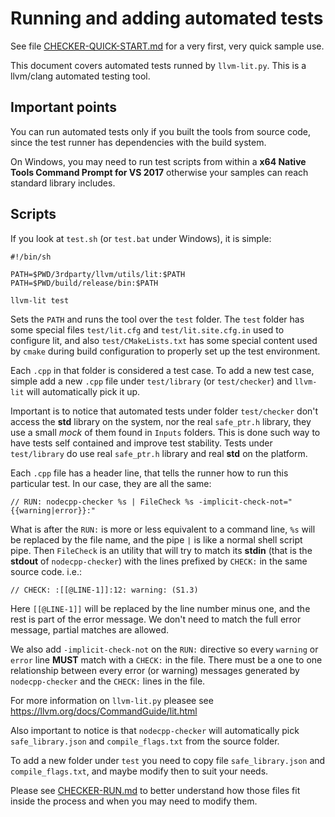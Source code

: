 Running and adding automated tests
==================================

See file [CHECKER-QUICK-START.md](CHECKER-QUICK-START.md) for a very first, very quick sample use.

This document covers automated tests runned by `llvm-lit.py`. This is a llvm/clang automated testing tool.


Important points
----------------

You can run automated tests only if you built the tools from source code, since the test runner has dependencies with the build system.

On Windows, you may need to run test scripts from within a __x64 Native Tools Command Prompt for VS 2017__ otherwise your samples can reach standard library includes.


Scripts
-------

If you look at `test.sh` (or `test.bat` under Windows), it is simple:

	#!/bin/sh

	PATH=$PWD/3rdparty/llvm/utils/lit:$PATH
	PATH=$PWD/build/release/bin:$PATH

	llvm-lit test

Sets the `PATH` and runs the tool over the `test` folder. The `test` folder has some special files `test/lit.cfg` and `test/lit.site.cfg.in` used to configure lit, and also `test/CMakeLists.txt` has some special content used by `cmake` during build configuration to properly set up the test environment.

Each `.cpp` in that folder is considered a test case. To add a new test case, simple add a new `.cpp` file under `test/library` (or `test/checker`) and `llvm-lit` will automatically pick it up. 

Important is to notice that automated tests under folder `test/checker` don't access the __std__ library on the system, nor the real `safe_ptr.h` library, they use a small _mock_ of them found in `Inputs` folders. This is done such way to have tests self contained and improve test stability. Tests under `test/library` do use real `safe_ptr.h` library and real __std__ on the platform.


Each `.cpp` file has a header line, that tells the runner how to run this particular test. In our case, they are all the same:

	// RUN: nodecpp-checker %s | FileCheck %s -implicit-check-not="{{warning|error}}:"


What is after the `RUN:` is more or less equivalent to a command line, `%s` will be replaced by the file name, and the pipe `|` is like a normal shell script pipe.
Then `FileCheck` is an utility that will try to match its __stdin__ (that is the __stdout__ of `nodecpp-checker`) with the lines prefixed by `CHECK:` in the same source code. i.e.:

	// CHECK: :[[@LINE-1]]:12: warning: (S1.3)

Here `[[@LINE-1]]` will be replaced by the line number minus one, and the rest is part of the error message. We don't need to match the full error message, partial matches are allowed.

We also add `-implicit-check-not` on the `RUN:` directive so every `warning` or `error` line __MUST__ match with a `CHECK:` in the file.
There must be a one to one relationship between every error (or warning) messages generated by `nodecpp-checker` and the `CHECK:` lines in the file.


For more information on `llvm-lit.py` pleasee see https://llvm.org/docs/CommandGuide/lit.html


Also important to notice is that `nodecpp-checker` will automatically pick `safe_library.json` and `compile_flags.txt` from the source folder.

To add a new folder under `test` you need to copy file `safe_library.json` and `compile_flags.txt`, and maybe modify then to suit your needs.

Please see [CHECKER-RUN.md](CHECKER-RUN.md) to better understand how those files fit inside the process and when you may need to modify them.




